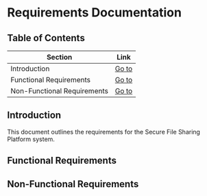 # Requirements Documentation

## Table of Contents 

| Section                   |Link                                |
|---------------------------|-------------------------------------|
|Introduction               |[Go to](#introduction)             | 
| Functional Requirements   | [Go to](#functional-requirements)   |
| Non-Functional Requirements |  [Go to](#non-functional-requirements) |

## Introduction
This document outlines the requirements for the Secure File Sharing Platform system.

## Functional Requirements

## Non-Functional Requirements